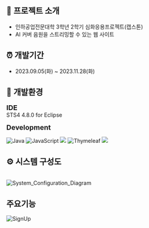 ## :mag_right: 프로젝트 소개
- 인하공업전문대학 3학년 2학기 심화응용프로젝트(캡스톤)
- AI 커버 음원을 스트리밍할 수 있는 웹 사이트

## ⏰ 개발기간 
- 2023.09.05(화) ~ 2023.11.28(화)

## :hammer: 개발환경
<span style="font-size: 18px;">**IDE**</span>
<br>STS4 4.8.0 for Eclipse

<span style="font-size: 18px;">**Development**</span>


![Java](https://img.shields.io/badge/java-%23ED8B00.svg?style=for-the-badge&logo=openjdk&logoColor=white)
![JavaScript](https://img.shields.io/badge/javascript-%23323330.svg?style=for-the-badge&logo=javascript&logoColor=%23F7DF1E)
<img src="https://img.shields.io/badge/springboot-6DB33F?style=for-the-badge&logo=springboot&logoColor=white">
![Thymeleaf](https://img.shields.io/badge/Thymeleaf-%23005C0F.svg?style=for-the-badge&logo=Thymeleaf&logoColor=white)
<img src="https://img.shields.io/badge/mysql-4479A1?style=for-the-badge&logo=mysql&logoColor=white"> 


## ⚙ 시스템 구성도
<br>![System_Configuration_Diagram](https://github.com/Evon99/CapStone/assets/116507716/0df8733c-97a2-462a-a3ce-be2be4bde659)


## 주요기능 
![SignUp](https://github.com/Evon99/CapStone/assets/116507716/d3e62b69-9aa7-4255-ba72-54ea730ac8af)
